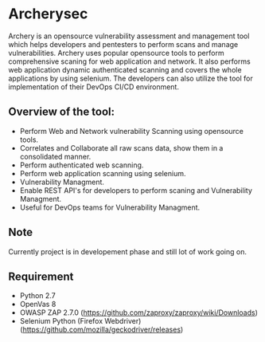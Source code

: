 # Archerysec

Archery is an opensource vulnerability assessment and management tool which helps developers and pentesters to perform scans and manage vulnerabilities. Archery uses popular opensource tools to perform comprehensive scaning for web application and network. It also performs web application dynamic authenticated scanning and covers the whole applications by using selenium. The developers can also utilize the tool for implementation of their DevOps CI/CD environment.

## Overview of the tool:
* Perform Web and Network vulnerability Scanning using opensource tools.
* Correlates and Collaborate all raw scans data, show them in a consolidated manner.
* Perform authenticated web scanning.
* Perform web application scanning using selenium.
* Vulnerability Managment.
* Enable REST API's for developers to perform scaning and Vulnerability Managment.
* Useful for DevOps teams for Vulnerability Managment.

## Note
Currently project is in developement phase and still lot of work going on.

## Requirement

* Python 2.7
* OpenVas 8
* OWASP ZAP 2.7.0 (https://github.com/zaproxy/zaproxy/wiki/Downloads)
* Selenium Python (Firefox Webdriver) (https://github.com/mozilla/geckodriver/releases)
